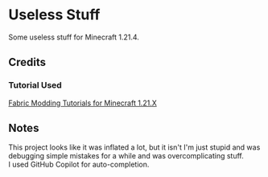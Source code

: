 # Useless Stuff

Some useless stuff for Minecraft 1.21.4.

## Credits

### Tutorial Used

[Fabric Modding Tutorials for Minecraft 1.21.X](https://youtube.com/playlist?list=PLKGarocXCE1H_HxOYihQMq0mlpqiUJj4L)

## Notes

This project looks like it was inflated a lot, but it isn't I'm just stupid and was debugging simple mistakes for a
while and was overcomplicating stuff.  
I used GitHub Copilot for auto-completion.  
